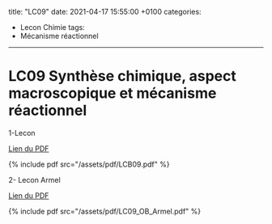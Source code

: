 title: "LC09"
date:   2021-04-17 15:55:00 +0100
categories:
  - Lecon Chimie
tags:
  - Mécanisme réactionnel
  
---

# LC09 Synthèse chimique, aspect macroscopique et mécanisme réactionnel

1-Lecon

[Lien du PDF](/assets/pdf/LCB09.pdf)

{% include pdf src="/assets/pdf/LCB09.pdf" %}

2- Lecon Armel

[Lien du PDF](/assets/pdf/LC09_OB_Armel.pdf)


{% include pdf src="/assets/pdf/LC09_OB_Armel.pdf" %}
